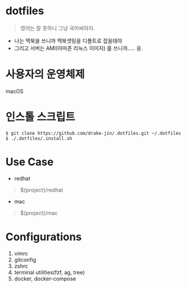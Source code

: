 # dotfiles

> 영어는 잘 못하니 그냥 국어써야지.

- 나는 맥북을 쓰니까 맥북셋팅을 디폴트로 잡을태야
- 그리고 서버는 AMI(아마존 리눅스 이미지) 를 쓰니까..... 응.

# 사용자의 운영체제

macOS

# 인스톨 스크립트

```
$ git clone https://github.com/drake-jin/.dotfiles.git ~/.dotfiles   
$ ./.dotfiles/.install.sh
```
# Use Case 

- redhat

> ${project}/redhat

- mac

> ${project}/mac

# Configurations

1. vimrc
2. gitconfig
3. zshrc
4. terminal utilities(fzf, ag, tree)
5. docker, docker-compose
